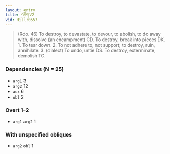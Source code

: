 ```yaml
---
layout: entry
title: འཇིག་√2
vid: Hill:0557
---
```

> (Rdo\. 46) To destroy, to devastate, to devour, to abolish, to do away with, dissolve (an encampment) CD\. To destroy, break into pieces DK\. 1\. To tear down\. 2\. To not adhere to, not support; to destroy, ruin, annihilate: 3\. (dialect) To undo, untie DS\. To destroy, exterminate, demolish TC\.


### Dependencies (N = 25)
* `arg1` 3
* `arg2` 12
* `aux` 6
* `obl` 2


### Overt 1-2
* `arg1` `arg2` 1


### With unspecified obliques
* `arg2` `obl` 1
